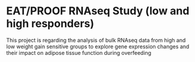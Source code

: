 # EAT/PROOF RNAseq Study (low and high responders)
This project is regarding the analysis of bulk RNAseq data from high and low weight gain sensitive groups to explore gene expression changes and their impact on adipose tissue function during overfeeding
